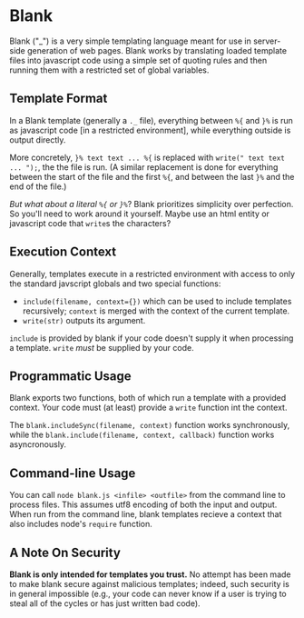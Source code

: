# Blank

Blank ("_") is a very simple templating language meant for use in server-side generation of web pages. Blank works by translating loaded template files into javascript code using a simple set of quoting rules and then running them with a restricted set of global variables.

## Template Format

In a Blank template (generally a `._` file), everything between `%{` and `}%` is run as javascript code [in a restricted environment], while everything outside is output directly.

More concretely, `}% text text ... %{` is replaced with `write(" text text ... ");`, the the file is run.
(A similar replacement is done for everything between the start of the file and the first `%{`, and between the last `}%` and the end of the file.)

*But what about a literal `%{` or `}%`*?
Blank prioritizes simplicity over perfection.
So you'll need to work around it yourself. Maybe use an html entity or javascript code that `write`s the characters?

## Execution Context

Generally, templates execute in a restricted environment with access to only the standard javscript globals and two special functions:
 - `include(filename, context={})` which can be used to include templates recursively; `context` is merged with the context of the current template.
 - `write(str)` outputs its argument.

`include` is provided by blank if your code doesn't supply it when processing a template.
`write` *must* be supplied by your code.

## Programmatic Usage

Blank exports two functions, both of which run a template with a provided context.
Your code must (at least) provide a `write` function int the context.

The `blank.includeSync(filename, context)` function works synchronously, while the `blank.include(filename, context, callback)` function works asyncronously.

## Command-line Usage
You can call `node blank.js <infile> <outfile>` from the command line to process files.
This assumes utf8 encoding of both the input and output.
When run from the command line, blank templates recieve a context that also includes node's `require` function.

## A Note On Security
**Blank is only intended for templates you trust.**
No attempt has been made to make blank secure against malicious templates; indeed, such security is in general impossible (e.g., your code can never know if a user is trying to steal all of the cycles or has just written bad code).
